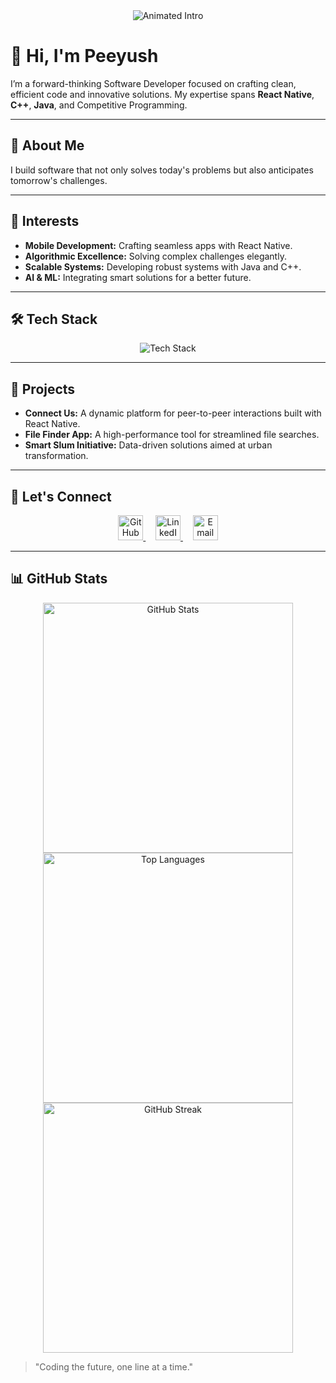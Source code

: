 <div align="center">
  <img src="https://readme-typing-svg.herokuapp.com?font=JetBrains+Mono&size=30&duration=4000&color=00C9FF&center=true&vCenter=true&width=600&lines=Software+Developer;React+Native+|+C%2B%2B+|+Java;Competitive+Programmer;AI+Enthusiast" alt="Animated Intro"/>
</div>

# 👋 Hi, I'm **Peeyush**

I’m a forward-thinking Software Developer focused on crafting clean, efficient code and innovative solutions. My expertise spans **React Native**, **C++**, **Java**, and Competitive Programming.

---

## 🚀 About Me

I build software that not only solves today's problems but also anticipates tomorrow's challenges.

---

## 🎯 Interests

- **Mobile Development:** Crafting seamless apps with React Native.
- **Algorithmic Excellence:** Solving complex challenges elegantly.
- **Scalable Systems:** Developing robust systems with Java and C++.
- **AI & ML:** Integrating smart solutions for a better future.

---

## 🛠️ Tech Stack

<div align="center">
  <img src="https://skillicons.dev/icons?i=cpp,java,react,js,html,css,python,git,vscode,androidstudio" alt="Tech Stack" />
</div>

---

## 📁 Projects

- **Connect Us:** A dynamic platform for peer-to-peer interactions built with React Native.
- **File Finder App:** A high-performance tool for streamlined file searches.
- **Smart Slum Initiative:** Data-driven solutions aimed at urban transformation.

---

## 🔗 Let's Connect

<div align="center">
  <a href="https://github.com/peeyush6" target="_blank">
    <img src="https://github.githubassets.com/images/modules/logos_page/GitHub-Mark.png" alt="GitHub" width="40" height="40">
  </a>&nbsp;&nbsp;&nbsp;
  <a href="https://www.linkedin.com/in/your-profile" target="_blank">
    <img src="https://cdn-icons-png.flaticon.com/512/174/174857.png" alt="LinkedIn" width="40" height="40">
  </a>&nbsp;&nbsp;&nbsp;
  <a href="mailto:your-email@example.com" target="_blank">
    <img src="https://upload.wikimedia.org/wikipedia/commons/4/4e/Mail_%28iOS%29.svg" alt="Email" width="40" height="40">
  </a>
</div>

---

## 📊 GitHub Stats

<div align="center">
  <!-- GitHub Stats Card -->
  <img src="https://github-readme-stats.vercel.app/api?username=peeyush6&show_icons=true&theme=dark" alt="GitHub Stats" width="400">
</div>

<div align="center">
  <!-- Top Languages Card -->
  <img src="https://github-readme-stats.vercel.app/api/top-langs/?username=peeyush6&layout=compact&theme=dark" alt="Top Languages" width="400">
</div>

<div align="center">
  <!-- GitHub Streak Card -->
  <img src="https://github-readme-streak-stats.herokuapp.com/?user=peeyush6&theme=dark" alt="GitHub Streak" width="400">
</div>

> "Coding the future, one line at a time."
